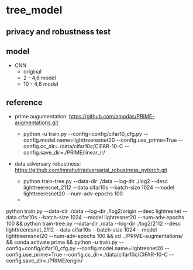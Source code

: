 # tree_model
## privacy and robustness test 

## model
- CNN
  - original
  - 2 - 4,6 model
  - 10 - 4,6 model
 
## reference
- prime augumentation: https://github.com/amodas/PRIME-augmentations.git
  - python -u train.py --config=config/cifar10_cfg.py --config.model.name=lighttreeresnet20 --config.use_prime=True --config.cc_dir=./data/cifar10c/CIFAR-10-C --config.save_dir=./PRIME/linear_lr/

- data adversary robustness: https://github.com/imrahulr/adversarial_robustness_pytorch.git
  - python train-tree.py --data-dir ./data     --log-dir ./log2     --desc lighttreeresnet_2112     --data cifar10s     --batch-size 1024     --model lighttreeresnet20     --num-adv-epochs 100
  - 


  
python train.py --data-dir ./data     --log-dir ./log2/origin     --desc lightresnet     --data cifar10s     --batch-size 1024     --model lightresnet20     --num-adv-epochs 100 && python train-tree.py --data-dir ./data     --log-dir ./log2/2112     --desc lighttreeresnet_2112     --data cifar10s     --batch-size 1024  --model lighttreeresnet20     --num-adv-epochs 100 && cd ../PRIME-augmentations/ && conda activate prime && python -u train.py --config=config/cifar10_cfg.py --config.model.name=lightresnet20 --config.use_prime=True --config.cc_dir=./data/cifar10c/CIFAR-10-C --config.save_dir=./PRIME/origin/
